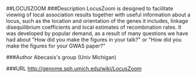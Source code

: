 ##LOCUSZOOM
###Description
LocusZoom is designed to facilitate viewing of local association results together with useful information about a locus, such as the location and orientation of the genes it includes, linkage disequilibrium coefficients and local estimates of recombination rates. It was developed by popular demand, as a result of many questions we have had about "How did you make the figures in your talk?" or "How did you make the figures for your GWAS paper?"

###Author
Abecasis's group (Univ Michigan)

###URL
http://genome.sph.umich.edu/wiki/LocusZoom


